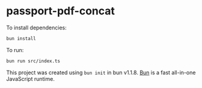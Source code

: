 # passport-pdf-concat

To install dependencies:

```bash
bun install
```

To run:

```bash
bun run src/index.ts
```

This project was created using `bun init` in bun v1.1.8. [Bun](https://bun.sh) is a fast all-in-one JavaScript runtime.
